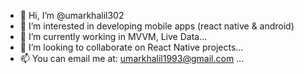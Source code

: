 - 👋 Hi, I’m @umarkhalil302
- 👀 I’m interested in developing mobile apps (react native & android)
- 🌱 I’m currently working in MVVM, Live Data...
- 💞️ I’m looking to collaborate on React Native projects...
- 📫 You can email me at: umarkhalil1993@gmail.com ...

<!---
umarkhalil302/umarkhalil302 is a ✨ special ✨ repository because its `README.md` (this file) appears on your GitHub profile.
You can click the Preview link to take a look at your changes.
--->
